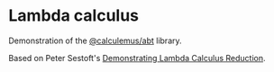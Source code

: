 Lambda calculus
===============

Demonstration of the [@calculemus/abt](https://www.npmjs.com/package/@calculemus/abt) library.

Based on Peter Sestoft's [Demonstrating Lambda Calculus
Reduction](http://www.itu.dk/people/sestoft/papers/sestoft-lamreduce.pdf).
